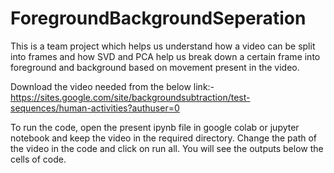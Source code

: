 # ForegroundBackgroundSeperation

This is a team project which helps us understand how a video can be split into frames and how SVD and PCA help us break down a certain frame into foreground and background based on movement present in the video.

Download the video needed from the below link:-
https://sites.google.com/site/backgroundsubtraction/test-sequences/human-activities?authuser=0

To run the code, open the present ipynb file in google colab or jupyter notebook and keep the video in the required directory. Change the path of the video in the code and click on run all. You will see the outputs below the cells of code.
